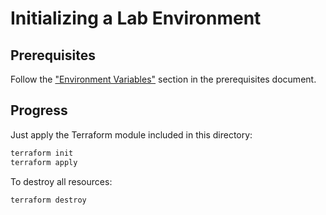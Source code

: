 # Initializing a Lab Environment

## Prerequisites

Follow the ["Environment Variables"](../../README.md#environment-variables) section in the prerequisites
document.

## Progress

Just apply the Terraform module included in this directory:

```bash
terraform init
terraform apply
```

To destroy all resources:

```bash
terraform destroy
```
